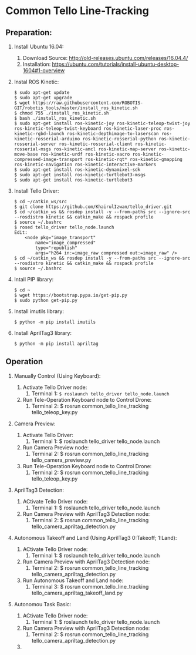 # Common Tello Line-Tracking

## Preparation:

1. Install Ubuntu 16.04: 
	1. Download Source: http://old-releases.ubuntu.com/releases/16.04.4/
	2. Installation: https://ubuntu.com/tutorials/install-ubuntu-desktop-1604#1-overview

2. Instal ROS Kinetic:
	```
	$ sudo apt-get update
	$ sudo apt-get upgrade
	$ wget https://raw.githubusercontent.com/ROBOTIS-GIT/robotis_tools/master/install_ros_kinetic.sh
	$ chmod 755 ./install_ros_kinetic.sh 
	$ bash ./install_ros_kinetic.sh 
	$ sudo apt-get install ros-kinetic-joy ros-kinetic-teleop-twist-joy ros-kinetic-teleop-twist-keyboard ros-kinetic-laser-proc ros-kinetic-rgbd-launch ros-kinetic-depthimage-to-laserscan ros-kinetic-rosserial-arduino ros-kinetic-rosserial-python ros-kinetic-rosserial-server ros-kinetic-rosserial-client ros-kinetic-rosserial-msgs ros-kinetic-amcl ros-kinetic-map-server ros-kinetic-move-base ros-kinetic-urdf ros-kinetic-xacro ros-kinetic-compressed-image-transport ros-kinetic-rqt* ros-kinetic-gmapping ros-kinetic-navigation ros-kinetic-interactive-markers
	$ sudo apt-get install ros-kinetic-dynamixel-sdk
	$ sudo apt-get install ros-kinetic-turtlebot3-msgs
	$ sudo apt-get install ros-kinetic-turtlebot3
	```
	
3. Install Tello Driver:
	```
	$ cd ~/catkin_ws/src
	$ git clone https://github.com/KhairulIzwan/tello_driver.git
	$ cd ~/catkin_ws && rosdep install -y --from-paths src --ignore-src --rosdistro kinetic && catkin_make && rospack profile
	$ source ~/.bashrc
	$ rosed tello_driver tello_node.launch
	Edit:
		<node pkg="image_transport" 
			name="image_compressed"
			type="republish"
			args="h264 in:=image_raw compressed out:=image_raw" />
	$ cd ~/catkin_ws && rosdep install -y --from-paths src --ignore-src --rosdistro kinetic && catkin_make && rospack profile
	$ source ~/.bashrc
	```
	
4. Intall PIP library:
	```
	$ cd ~
	$ wget https://bootstrap.pypa.io/get-pip.py
	$ sudo python get-pip.py
	```
	
5. Install imutils library:
	```
	$ python -m pip install imutils
	```
	
6. Install AprilTag3 library:
	```
	$ python -m pip install apriltag
	```
	
## Operation

1. Manually Control (Using Keyboard):
	1. Activate Tello Driver node:
		1. Terminal 1: 
			```$ roslaunch tello_driver tello_node.launch```
	2. Run Tele-Operation Keyboard node to Control Drone:
		1. Terminal 2: $ rosrun common_tello_line_tracking tello_teleop_key.py
	
2. Camera Preview:
	1. Activate Tello Driver:
		1. Terminal 1: $ roslaunch tello_driver tello_node.launch
	2. Run Camera Preview node:
		1. Terminal 2: $ rosrun common_tello_line_tracking tello_camera_preview.py
	3. Run Tele-Operation Keyboard node to Control Drone:
		1. Terminal 2: $ rosrun common_tello_line_tracking tello_teleop_key.py
	
3. AprilTag3 Detection:
	1. ACtivate Tello Driver node:
		1. Terminal 1: $ roslaunch tello_driver tello_node.launch
	2. Run Camera Preview with AprilTag3 Detection node:
		1. Terminal 2: $ rosrun common_tello_line_tracking tello_camera_apriltag_detection.py
	
4. Autonomous Takeoff and Land (Using AprilTag3 0:Takeoff; 1:Land):
	1. ACtivate Tello Driver node:
		1. Terminal 1: $ roslaunch tello_driver tello_node.launch
	2. Run Camera Preview with AprilTag3 Detection node:
		1. Terminal 2: $ rosrun common_tello_line_tracking tello_camera_apriltag_detection.py
	3. Run Autonomous Takeoff and Land node:
		1. Terminal 3: $ rosrun common_tello_line_tracking tello_camera_apriltag_takeoff_land.py
	
5. Autonomou Task Basic:
	1. ACtivate Tello Driver node:
		1. Terminal 1: $ roslaunch tello_driver tello_node.launch
	2. Run Camera Preview with AprilTag3 Detection node:
		1. Terminal 2: $ rosrun common_tello_line_tracking tello_camera_apriltag_detection.py
	3. 
